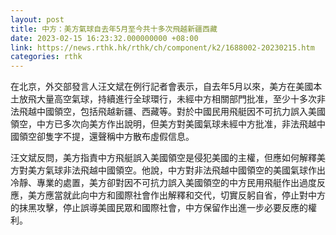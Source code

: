 ```yaml
---
layout: post
title: 中方：美方氣球自去年5月至今共十多次飛越新疆西藏
date: 2023-02-15 16:23:32.000000000 +08:00
link: https://news.rthk.hk/rthk/ch/component/k2/1688002-20230215.htm
categories: rthk
---
```


在北京，外交部發言人汪文斌在例行記者會表示，自去年5月以來，美方在美國本土放飛大量高空氣球，持續進行全球環行，未經中方相關部門批准，至少十多次非法飛越中國領空，包括飛越新疆、西藏等。對於中國民用飛艇因不可抗力誤入美國領空，中方已多次向美方作出說明，但美方對美國氣球未經中方批准，非法飛越中國領空卻隻字不提，還聲稱中方散布虛假信息。

汪文斌反問，美方指責中方飛艇誤入美國領空是侵犯美國的主權，但應如何解釋美方對美方氣球非法飛越中國領空。他說，中方對非法飛越中國領空的美國氣球作出冷靜、專業的處置，美方卻對因不可抗力誤入美國領空的中方民用飛艇作出過度反應，美方應當就此向中方和國際社會作出解釋和交代，切實反躬自省，停止對中方的抹黑攻擊，停止誤導美國民眾和國際社會，中方保留作出進一步必要反應的權利。
